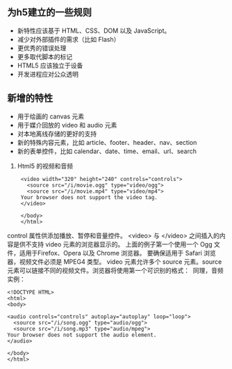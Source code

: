## 为h5建立的一些规则
* 新特性应该基于 HTML、CSS、DOM 以及 JavaScript。
* 减少对外部插件的需求（比如 Flash）
* 更优秀的错误处理
* 更多取代脚本的标记
* HTML5 应该独立于设备
* 开发进程应对公众透明

## 新增的特性
* 用于绘画的 canvas 元素
* 用于媒介回放的 video 和 audio 元素
*  对本地离线存储的更好的支持
*  新的特殊内容元素，比如 article、footer、header、nav、section
*  新的表单控件，比如 calendar、date、time、email、url、search

1. Html5 的视频和音频
		<!DOCTYPE HTML>
		<html>
		<body>
		
		<video width="320" height="240" controls="controls">
		  <source src="/i/movie.ogg" type="video/ogg">
		  <source src="/i/movie.mp4" type="video/mp4">
		Your browser does not support the video tag.
		</video>
		
		</body>
		</html>

control 属性供添加播放、暂停和音量控件。
\<video\> 与 \</video\> 之间插入的内容是供不支持 video 元素的浏览器显示的。
上面的例子第一个使用一个 Ogg 文件，适用于Firefox、Opera 以及 Chrome 浏览器。
要确保适用于 Safari 浏览器，视频文件必须是 MPEG4 类型。
video 元素允许多个 source 元素。source 元素可以链接不同的视频文件。浏览器将使用第一个可识别的格式：
 同理，音频实例：

	<!DOCTYPE HTML>
	<html>
	<body>
	
	<audio controls="controls" autoplay="autoplay" loop="loop">
	  <source src="/i/song.ogg" type="audio/ogg">
	  <source src="/i/song.mp3" type="audio/mpeg">
	Your browser does not support the audio element.
	</audio>
	
	</body>
	</html>


